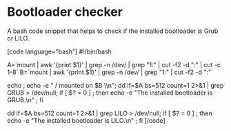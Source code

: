 # Bootloader checker

<!--more-->
A bash code snippet that helps to check if the installed bootloader is Grub or LILO.

\[code language="bash"\] #!/bin/bash

A=\`mount | awk '{print $1}' | grep -n /dev/ | grep "1:" | cut -f2 -d ":" | cut -c 1-8\` B=\`mount | awk '{print $1}' | grep -n /dev/ | grep "1:" | cut -f2 -d ":"\`

echo ; echo -e " / mounted on $B \\n"; dd if=$A bs=512 count=1 2>&1 | grep GRUB > /dev/null; if \[ $? = 0 \] ; then echo -e "The installed bootloader is GRUB.\\n" ; fi

dd if=$A bs=512 count=1 2>&1 | grep LILO > /dev/null; if \[ $? = 0 \] ; then echo -e "The installed bootloader is LILO.\\n" ; fi \[/code\]

